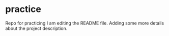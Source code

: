 # practice
Repo for practicing
I am editing the README file. Adding some more details about the project description.
